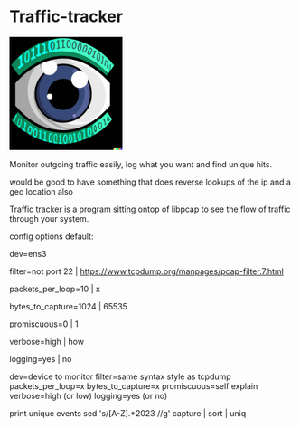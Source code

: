# Traffic-tracker
<img src="https://github.com/nightintoxicated/Traffic-tracker/blob/main/logo.png" alt="drawing" width="200"/>

Monitor outgoing traffic easily, log what you want and find unique hits.

would be good to have something that does reverse lookups of the ip and a geo location also

Traffic tracker is a program sitting ontop of libpcap to see the flow of traffic through your system.

config options
default:

dev=ens3

filter=not port 22 | https://www.tcpdump.org/manpages/pcap-filter.7.html

packets_per_loop=10 | x

bytes_to_capture=1024 | 65535

promiscuous=0 | 1

verbose=high | how

logging=yes | no


dev=device to monitor
filter=same syntax style as tcpdump
packets_per_loop=x
bytes_to_capture=x
promiscuous=self explain
verbose=high (or low)
logging=yes (or no)


print unique events
sed 's/[A-Z].*2023 //g' capture | sort | uniq
